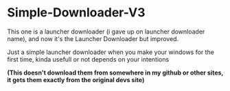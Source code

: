 # Simple-Downloader-V3
This one is a launcher downloader (i gave up on launcher downloader name), and now it's the Launcher Downloader but improved.


Just a simple launcher downloader when you make your windows for the first time, kinda usefull or not depends on your intentions



__(This doesn't download them from somewhere in my github or other sites, it gets them exactly from the original devs site)__

